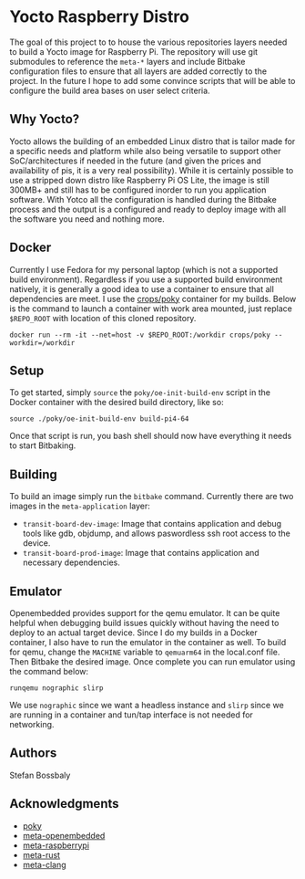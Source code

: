 # Yocto Raspberry Distro

The goal of this project to to house the various repositories layers needed to build a Yocto image for Raspberry Pi.
The repository will use git submodules to reference the `meta-*` layers and include Bitbake configuration files to ensure
that all layers are added correctly to the project. In the future I hope to add some convince scripts that will be able
to configure the build area bases on user select criteria.

## Why Yocto?

Yocto allows the building of an embedded Linux distro that is tailor made for a specific needs and platform while also being versatile
to support other SoC/architectures if needed in the future (and given the prices and availability of pis, it is a very real possibility).
While it is certainly possible to use a stripped down distro like Raspberry Pi OS Lite, the image is still 300MB+ and still has to be
configured inorder to run you application software. With Yotco all the configuration is handled during the Bitbake process and the
output is a configured and ready to deploy image with all the software you need and nothing more.

## Docker

Currently I use Fedora for my personal laptop (which is not a supported build environment). Regardless if you use a supported
build environment natively, it is generally a good idea to use a container to ensure that all dependencies are meet. I use
the [crops/poky](https://github.com/crops/poky-container) container for my builds. Below is the command to launch a container
with work area mounted, just replace `$REPO_ROOT` with location of this cloned repository.

```
docker run --rm -it --net=host -v $REPO_ROOT:/workdir crops/poky --workdir=/workdir
```

## Setup

To get started, simply `source` the `poky/oe-init-build-env` script in the Docker container with the desired build directory, like so:

```
source ./poky/oe-init-build-env build-pi4-64
```

Once that script is run, you bash shell should now have everything it needs to start Bitbaking.

## Building

To build an image simply run the `bitbake` command. Currently there are two images in the `meta-application` layer:
* `transit-board-dev-image`: Image that contains application and debug tools like gdb, objdump, and allows paswordless ssh
root access to the device.
* `transit-board-prod-image`: Image that contains application and necessary dependencies.

## Emulator

Openembedded provides support for the qemu emulator. It can be quite helpful when debugging build issues quickly without having
the need to deploy to an actual target device. Since I do my builds in a Docker container, I also have to run the emulator in the
container as well. To build for qemu, change the `MACHINE` variable to `qemuarm64` in the local.conf file. Then Bitbake the desired
image. Once complete you can run emulator using the command below:

```
runqemu nographic slirp
```

We use `nographic` since we want a headless instance and `slirp` since we are running in a container and tun/tap interface is not needed
for networking.

## Authors

Stefan Bossbaly

## Acknowledgments

- [poky](https://git.yoctoproject.org/poky) 
- [meta-openembedded](https://git.openembedded.org/meta-openembedded) 
- [meta-raspberrypi](https://git.yoctoproject.org/meta-raspberrypi)
- [meta-rust](https://github.com/meta-rust/meta-rust)
- [meta-clang](https://github.com/kraj/meta-clang)

